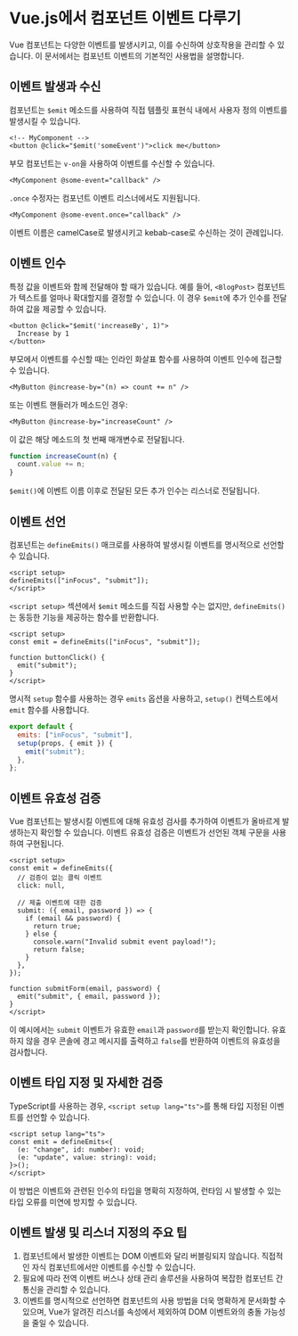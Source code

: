 # Vue.js에서 컴포넌트 이벤트 다루기

Vue 컴포넌트는 다양한 이벤트를 발생시키고, 이를 수신하여 상호작용을 관리할 수 있습니다. 이 문서에서는 컴포넌트 이벤트의 기본적인 사용법을 설명합니다.

## 이벤트 발생과 수신

컴포넌트는 `$emit` 메소드를 사용하여 직접 템플릿 표현식 내에서 사용자 정의 이벤트를 발생시킬 수 있습니다.

```template
<!-- MyComponent -->
<button @click="$emit('someEvent')">click me</button>
```

부모 컴포넌트는 `v-on`을 사용하여 이벤트를 수신할 수 있습니다.

```template
<MyComponent @some-event="callback" />
```

`.once` 수정자는 컴포넌트 이벤트 리스너에서도 지원됩니다.

```template
<MyComponent @some-event.once="callback" />
```

이벤트 이름은 camelCase로 발생시키고 kebab-case로 수신하는 것이 관례입니다.

## 이벤트 인수

특정 값을 이벤트와 함께 전달해야 할 때가 있습니다. 예를 들어, `<BlogPost>` 컴포넌트가 텍스트를 얼마나 확대할지를 결정할 수 있습니다. 이 경우 `$emit`에 추가 인수를 전달하여 값을 제공할 수 있습니다.

```template
<button @click="$emit('increaseBy', 1)">
  Increase by 1
</button>
```

부모에서 이벤트를 수신할 때는 인라인 화살표 함수를 사용하여 이벤트 인수에 접근할 수 있습니다.

```template
<MyButton @increase-by="(n) => count += n" />
```

또는 이벤트 핸들러가 메소드인 경우:

```template
<MyButton @increase-by="increaseCount" />
```

이 값은 해당 메소드의 첫 번째 매개변수로 전달됩니다.

```js
function increaseCount(n) {
  count.value += n;
}
```

`$emit()`에 이벤트 이름 이후로 전달된 모든 추가 인수는 리스너로 전달됩니다.

## 이벤트 선언

컴포넌트는 `defineEmits()` 매크로를 사용하여 발생시킬 이벤트를 명시적으로 선언할 수 있습니다.

```vue
<script setup>
defineEmits(["inFocus", "submit"]);
</script>
```

`<script setup>` 섹션에서 `$emit` 메소드를 직접 사용할 수는 없지만, `defineEmits()`는 동등한 기능을 제공하는 함수를 반환합니다.

```vue
<script setup>
const emit = defineEmits(["inFocus", "submit"]);

function buttonClick() {
  emit("submit");
}
</script>
```

명시적 `setup` 함수를 사용하는 경우 `emits` 옵션을 사용하고, `setup()` 컨텍스트에서 `emit` 함수를 사용합니다.

```js
export default {
  emits: ["inFocus", "submit"],
  setup(props, { emit }) {
    emit("submit");
  },
};
```

## 이벤트 유효성 검증

Vue 컴포넌트는 발생시킬 이벤트에 대해 유효성 검사를 추가하여 이벤트가 올바르게 발생하는지 확인할 수 있습니다. 이벤트 유효성 검증은 이벤트가 선언된 객체 구문을 사용하여 구현됩니다.

```vue
<script setup>
const emit = defineEmits({
  // 검증이 없는 클릭 이벤트
  click: null,

  // 제출 이벤트에 대한 검증
  submit: ({ email, password }) => {
    if (email && password) {
      return true;
    } else {
      console.warn("Invalid submit event payload!");
      return false;
    }
  },
});

function submitForm(email, password) {
  emit("submit", { email, password });
}
</script>
```

이 예시에서는 `submit` 이벤트가 유효한 `email`과 `password`를 받는지 확인합니다. 유효하지 않을 경우 콘솔에 경고 메시지를 출력하고 `false`를 반환하여 이벤트의 유효성을 검사합니다.

## 이벤트 타입 지정 및 자세한 검증

TypeScript를 사용하는 경우, `<script setup lang="ts">`를 통해 타입 지정된 이벤트를 선언할 수 있습니다.

```vue
<script setup lang="ts">
const emit = defineEmits<{
  (e: "change", id: number): void;
  (e: "update", value: string): void;
}>();
</script>
```

이 방법은 이벤트와 관련된 인수의 타입을 명확히 지정하여, 런타임 시 발생할 수 있는 타입 오류를 미연에 방지할 수 있습니다.

## 이벤트 발생 및 리스너 지정의 주요 팁

1. 컴포넌트에서 발생한 이벤트는 DOM 이벤트와 달리 버블링되지 않습니다. 직접적인 자식 컴포넌트에서만 이벤트를 수신할 수 있습니다.
2. 필요에 따라 전역 이벤트 버스나 상태 관리 솔루션을 사용하여 복잡한 컴포넌트 간 통신을 관리할 수 있습니다.
3. 이벤트를 명시적으로 선언하면 컴포넌트의 사용 방법을 더욱 명확하게 문서화할 수 있으며, Vue가 알려진 리스너를 속성에서 제외하여 DOM 이벤트와의 충돌 가능성을 줄일 수 있습니다.
